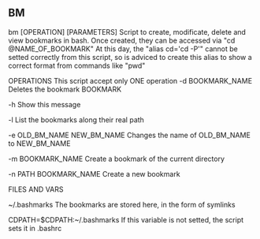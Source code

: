 <H2>BM</h2>

bm [OPERATION] [PARAMETERS]
Script to create, modificate, delete and view bookmarks in bash.
Once created, they can be accessed via "cd @NAME_OF_BOOKMARK"
At this day, the "alias cd='cd -P'" cannot be setted correctly from
this script, so is adviced to create this alias to show a correct 
format from commands like "pwd"

OPERATIONS 
  This script accept only ONE operation
  -d BOOKMARK_NAME 
    Deletes the bookmark BOOKMARK

  -h Show this message

  -l  List the bookmarks along their real path

  -e OLD_BM_NAME NEW_BM_NAME
    Changes the name of OLD_BM_NAME to NEW_BM_NAME
  
  -m BOOKMARK_NAME
    Create a bookmark of the current directory

  -n PATH BOOKMARK_NAME
    Create a new bookmark

FILES AND VARS
  
  ~/.bashmarks
    The bookmarks are stored here, in the form of symlinks

  CDPATH=$CDPATH:~/.bashmarks
    If this variable is not setted, the script sets it in .bashrc
